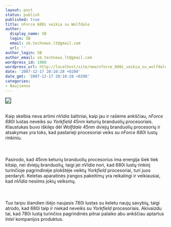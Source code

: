 ```yaml
---
layout: post
status: publish
published: true
title: nForce 680i veikia su Wolfdale
author:
  display_name: SB
  login: SB
  email: sb.technews.lt@gmail.com
  url: ''
author_login: SB
author_email: sb.technews.lt@gmail.com
wordpress_id: 1008
wordpress_url: http://localhost/site/new/nforce_680i_veikia_su_wolfdale/
date: '2007-12-17 20:10:28 +0200'
date_gmt: '2007-12-17 20:10:28 +0200'
categories:
- Naujienos
---
```

<div class="imgright"><img src="http://tbn0.google.com/images?q=tbn:Ch_FmIxYLf9vIM:http://www.cdrinfo.com/Sections/Articles/Sources/E/EVGA%2520680i%2520LT/Images/logo/logo.jpg" border="1"></div>
<p><br>Kaip skelbia neva artimi <i>nVidia</i> šaltiniai, kaip jau ir rašėme ankščiau, <i>nForce 680i</i> lustas neveiks su <i>Yorkfield</i> 45nm keturių branduolių procesoriais. Klaustukas buvo iškilęs dėl <i>Wolfdale</i> 45nm dviejų branduolių procesorių ir atsakymas yra toks, kad pastarieji procesoriai veiks su <i>nForce 680i</i> lustų rinkiniu.<br />
<br><br />
<br>Pasirodo, kad 45nm keturių branduolių procesorius ima energija šiek tiek kitaip, nei dviejų branduolių, taigi jei <i>nVidia</i> nori, kad 680i lustų rinkinį turinčioje pagrindinėje plokštėje veiktų <i>Yorkfield</i> procesoriai, turi juos perdaryti. Keletas aparatinės įrangos pakeitimų yra reikalingi ir veikiausiai, kad <i>nVidia</i> nesiims jokių veiksmų.<br />
<br><br />
<br>Tuo tarpu šiandien išėjo naujasis 780i lustas su keletu naujų savybių, taigi atrodo, kad 680i taip ir niekad neveiks su <i>Yorkfield</i> procesoriais. Akivaizdu tai, kad 780i lustą turinčios pagrindinės pilnai palaiko abu ankščiau aptartus <i>Intel</i> kompanijos produktus.</p>
